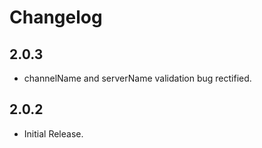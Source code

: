 # Changelog

## 2.0.3

* channelName and serverName  validation bug rectified.

## 2.0.2

* Initial Release.
